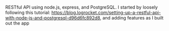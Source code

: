 RESTful API using node.js, express, and PostgreSQL. I started by loosely following this tutorial: https://blog.logrocket.com/setting-up-a-restful-api-with-node-js-and-postgresql-d96d6fc892d8, and adding features as I built out the app
